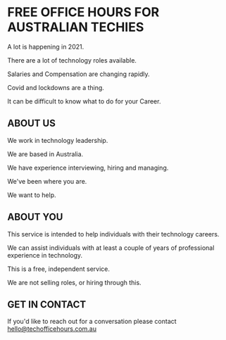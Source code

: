 
# FREE OFFICE HOURS FOR AUSTRALIAN TECHIES
A lot is happening in 2021.

There are a lot of technology roles available.

Salaries and Compensation are changing rapidly.

Covid and lockdowns are a thing.

It can be difficult to know what to do for your Career.

## ABOUT US
We work in technology leadership.

We are based in Australia.

We have experience interviewing, hiring and managing.

We've been where you are.

We want to help.

## ABOUT YOU
This service is intended to help individuals with their technology careers.

We can assist individuals with at least a couple of years of professional experience in technology.

This is a free, independent service.

We are not selling roles, or hiring through this.

## GET IN CONTACT
If you'd like to reach out for a conversation please contact hello@techofficehours.com.au
